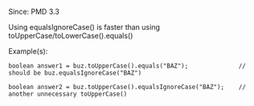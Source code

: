 Since: PMD 3.3

Using equalsIgnoreCase() is faster than using toUpperCase/toLowerCase().equals()

Example(s):
```
boolean answer1 = buz.toUpperCase().equals("BAZ");              // should be buz.equalsIgnoreCase("BAZ")

boolean answer2 = buz.toUpperCase().equalsIgnoreCase("BAZ");    // another unnecessary toUpperCase()
```
